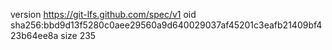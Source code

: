version https://git-lfs.github.com/spec/v1
oid sha256:bbd9d13f5280c0aee29560a9d640029037af45201c3eafb21409bf423b64ee8a
size 235

